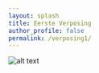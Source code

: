 ```yaml
---
layout: splash
title: Eerste Verposing 
author_profile: false
permalink: /verposing1/
--- 
```


![alt text](/assets/images/Eerste_Verposing_1.png "Errste Otwaking")
